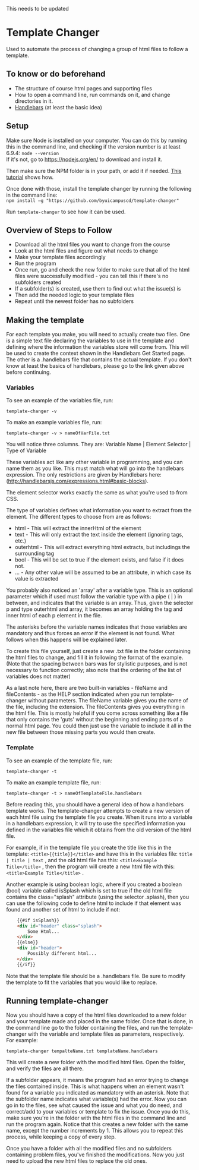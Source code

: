 This needs to be updated

# Template Changer

Used to automate the process of changing a group of html files to follow a template.

## To know or do beforehand

- The structure of course html pages and supporting files
- How to open a command line, run commands on it, and change directories in it.
- [Handlebars](http://handlebarsjs.com/) (at least the basic idea)

## Setup

Make sure Node is installed on your computer. You can do this by running this in the command line, and checking if the version number is at least 6.9.4: `node --version` <br>
If it's not, go to https://nodejs.org/en/ to download and install it.

Then make sure the NPM folder is in your path, or add it if needed. [This tutorial](https://docs.google.com/document/d/1g1SZvtLB56bxmMxzY-TIhVmaEgHKbnGrdxfiZpJ427c/edit?usp=sharing) shows how.

Once done with those, install the template changer by running the following in the command line:<br>
`npm install –g "https://github.com/byuicampuscd/template-changer"`

Run `template-changer` to see how it can be used.

## Overview of Steps to Follow

- Download all the html files you want to change from the course
- Look at the html files and figure out what needs to change
- Make your template files accordingly
- Run the program
- Once run, go and check the new folder to make sure that all of the html files were successfully modified - you can tell this if there's no subfolders created
- If a subfolder(s) is created, use them to find out what the issue(s) is
- Then add the needed logic to your template files
- Repeat until the newest folder has no subfolders

## Making the template

For each template you make, you will need to actually create two files. One is a simple text file declaring the variables to use in the template and defining where the information the variables store will come from. This will be used to create the context shown in the Handlebars Get Started page. The other is a .handlebars file that contains the actual template. If you don't know at least the basics of handlebars, please go to the link given above before continuing.

### Variables

To see an example of the variables file, run:
```
template-changer -v
```
To make an example variables file, run:
```
template-changer -v > nameOfVarFile.txt
```

You will notice three columns. They are: Variable Name | Element Selector | Type of Variable

These variables act like any other variable in programming, and you can name them as you like. This must match what will go into the handlebars expression. The only restrictions are given by Handlebars here: (http://handlebarsjs.com/expressions.html#basic-blocks).

The element selector works exactly the same as what you're used to from CSS.

The type of variables defines what information you want to extract from the element. The different types to choose from are as follows:
- html - This will extract the innerHtml of the element
- text - This will only extract the text inside the element (ignoring tags, etc.)
- outerhtml - This will extract everything html extracts, but includings the surrounding tag
- bool - This will be set to true if the element exists, and false if it does not.
- ... - Any other value will be assumed to be an attribute, in which case its value is extracted

You probably also noticed an 'array' after a variable type. This is an optional parameter which if used must follow the variable type with a pipe ( | ) in between, and indicates that the variable is an array. Thus, given the selector p and type outerhtml and array, it becomes an array holding the tag and inner html of each p element in the file.

The asterisks before the variable names indicates that those variables are mandatory and thus forces an error if the element is not found. What follows when this happens will be explained later.

To create this file yourself, just create a new .txt file in the folder containing the html files to change, and fill it in following the format of the example. (Note that the spacing between bars was for stylistic purposes, and is not necessary to function correctly; also note that the ordering of the list of variables does not matter)

As a last note here, there are two built-in variables - fileName and fileContents - as the HELP section indicated when you run template-changer without parameters. The fileName variable gives you the name of the file, including the extension. The fileContents gives you everything in the html file. This is mostly helpful if you come across something like a file that only contains the 'guts' without the beginning and ending parts of a normal html page. You could then just use the variable to include it all in the new file between those missing parts you would then create.

### Template

To see an example of the template file, run:
```
template-changer -t
```

To make an example template file, run:
```
template-changer -t > nameOfTemplateFile.handlebars
```

Before reading this, you should have a general idea of how a handlebars template works. The template-changer attempts to create a new version of each html file using the template file you create. When it runs into a variable in a handlebars expression, it will try to use the specified information you defined in the variables file which it obtains from the old version of the html file. 

For example, if in the template file you create the title like this in the template: `<title>{{title}}</title>` and have this in the variables file: `title | title | text` , and the old html file has this: `<title>Example Title</title>` , then the program will create a new html file with this: `<title>Example Title</title>` .

Another example is using boolean logic, where if you created a boolean (bool) variable called isSplash which is set to true if the old html file contains the class="splash" attribute (using the selector .splash), then you can use the following code to define html to include if that element was found and another set of html to include if not:

```html
    {{#if isSplash}}
    <div id="header" class="splash">
        Some Html...
    </div>
    {{else}}
    <div id="header">
        Possibly different html...
    </div>
    {{/if}}
```

Note that the template file should be a .handlebars file.
Be sure to modify the template to fit the variables that you would like to replace.

## Running template-changer

Now you should have a copy of the html files downloaded to a new folder and your template made and placed in the same folder. Once that is done, in the command line go to the folder containing the files, and run the template-changer with the variable and template files as parameters, respectively. For example:

```
template-changer tempalteName.txt templateName.handlebars
```

This will create a new folder with the modified html files. Open the folder, and verify the files are all there. 

If a subfolder appears, it means the program had an error trying to change the files contained inside. This is what happens when an element wasn't found for a variable you indicated as mandatory with an asterisk. Note that the subfolder name indicates what variable(s) had the error. Now you can go in to the files, see what caused the issue and what you do need, and correct/add to your variables or template to fix the issue. Once you do this, make sure you're in the folder with the html files in the command line and run the program again. Notice that this creates a new folder with the same name, except the number increments by 1. This allows you to repeat this process, while keeping a copy of every step.

Once you have a folder with all the modified files and no subfolders containing problem files, you've finished the modifications. Now you just need to upload the new html files to replace the old ones.